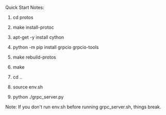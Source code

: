 Quick Start Notes:

1) cd protos

2) make install-protoc

3) apt-get -y install cython

4) python -m pip install grpcio grpcio-tools

5) make rebuild-protos

6) make

7) cd ..

8) source env.sh

9) python ./grpc_server.py

Note: If you don't run env.sh before running grpc_server.sh, things break.
